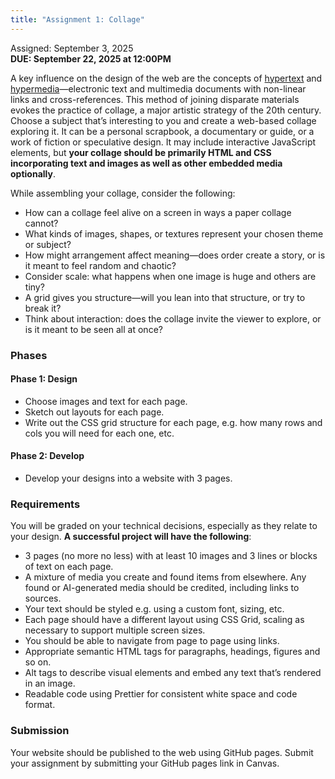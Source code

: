 ```yaml
---
title: "Assignment 1: Collage"
---
```

Assigned: September 3, 2025<br/>
**DUE: September 22, 2025 at 12:00PM**

A key influence on the design of the web are the concepts of [hypertext](https://en.wikipedia.org/wiki/Hypertext) and [hypermedia](https://en.wikipedia.org/wiki/Hypermedia)—electronic text and multimedia documents with non-linear links and cross-references. This method of joining disparate materials evokes the practice of collage, a major artistic strategy of the 20th century. Choose a subject that’s interesting to you and create a web-based collage exploring it. It can be a personal scrapbook, a documentary or guide, or a work of fiction or speculative design. It may include interactive JavaScript elements, but **your collage should be primarily HTML and CSS incorporating text and images as well as other embedded media optionally**.

While assembling your collage, consider the following:

* How can a collage feel alive on a screen in ways a paper collage cannot?
* What kinds of images, shapes, or textures represent your chosen theme or subject?
* How might arrangement affect meaning—does order create a story, or is it meant to feel random and chaotic?
* Consider scale: what happens when one image is huge and others are tiny?
* A grid gives you structure—will you lean into that structure, or try to break it?
* Think about interaction: does the collage invite the viewer to explore, or is it meant to be seen all at once?

### Phases

#### Phase 1: Design

* Choose images and text for each page.
* Sketch out layouts for each page.
* Write out the CSS grid structure for each page, e.g. how many rows and cols you will need for each one, etc.

#### Phase 2: Develop

* Develop your designs into a website with 3 pages.

### Requirements

You will be graded on your technical decisions, especially as they relate to your design. **A successful project will have the following**:

* 3 pages (no more no less) with at least 10 images and 3 lines or blocks of text on each page.
* A mixture of media you create and found items from elsewhere. Any found or AI-generated media should be credited, including links to sources.
* Your text should be styled e.g. using a custom font, sizing, etc.
* Each page should have a different layout using CSS Grid, scaling as necessary to support multiple screen sizes.
* You should be able to navigate from page to page using links.
* Appropriate semantic HTML tags for paragraphs, headings, figures and so on.
* Alt tags to describe visual elements and embed any text that’s rendered in an image.
* Readable code using Prettier for consistent white space and code format.

### Submission

Your website should be published to the web using GitHub pages. Submit your assignment by submitting your GitHub pages link in Canvas.
